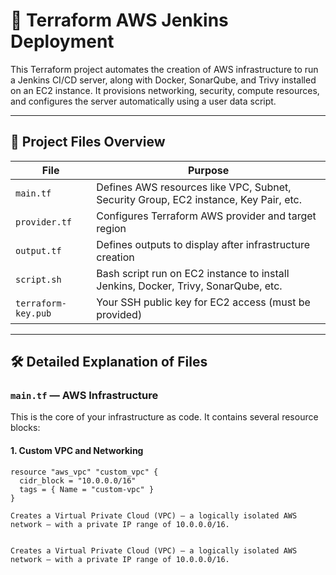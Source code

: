 # 🚀 Terraform AWS Jenkins Deployment

This Terraform project automates the creation of AWS infrastructure to run a Jenkins CI/CD server, along with Docker, SonarQube, and Trivy installed on an EC2 instance. It provisions networking, security, compute resources, and configures the server automatically using a user data script.

---

## 📁 Project Files Overview

| File            | Purpose                                                  |
|-----------------|----------------------------------------------------------|
| `main.tf`       | Defines AWS resources like VPC, Subnet, Security Group, EC2 instance, Key Pair, etc. |
| `provider.tf`   | Configures Terraform AWS provider and target region       |
| `output.tf`     | Defines outputs to display after infrastructure creation  |
| `script.sh`     | Bash script run on EC2 instance to install Jenkins, Docker, Trivy, SonarQube, etc. |
| `terraform-key.pub` | Your SSH public key for EC2 access (must be provided)  |

---

## 🛠️ Detailed Explanation of Files

### `main.tf` — AWS Infrastructure

This is the core of your infrastructure as code. It contains several resource blocks:

#### 1. Custom VPC and Networking

```hcl
resource "aws_vpc" "custom_vpc" {
  cidr_block = "10.0.0.0/16"
  tags = { Name = "custom-vpc" }
}

Creates a Virtual Private Cloud (VPC) — a logically isolated AWS network — with a private IP range of 10.0.0.0/16.


Creates a Virtual Private Cloud (VPC) — a logically isolated AWS network — with a private IP range of 10.0.0.0/16.
